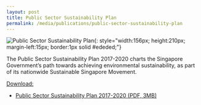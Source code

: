 ```yaml
---
layout: post
title: Public Sector Sustainability Plan
permalink: /media/publications/public-sector-sustainability-plan
---
```


![Public Sector Sustainability Plan](/images/public-sector-sustainability-plan.png "Public Sector Sustainability Plan"){: style="width:156px; height:210px; margin-left:15px; border:1px solid #ededed;"}

The Public Sector Sustainability Plan 2017-2020 charts the Singapore Government’s path towards achieving environmental sustainability, as part of its nationwide Sustainable Singapore Movement.

<u>Download:</u>

* [<a href="/files/docs/default-source/publications/public-sector-sustainability-plan-2017-2020.pdf" target="_blank">Public Sector Sustainability Plan 2017-2020 (PDF, 3MB)</a>](/files/docs/default-source/publications/public-sector-sustainability-plan-2017-2020.pdf)